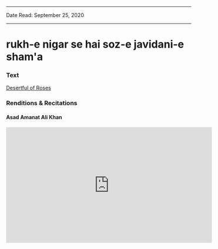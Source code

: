 ***
Date Read: September 25, 2020
***

# rukh-e nigar se hai soz-e javidani-e sham'a

### Text
[Desertful of Roses](http://www.columbia.edu/itc/mealac/pritchett/00ghalib/075/index_075.html)

### Renditions & Recitations

#### Asad Amanat Ali Khan

<iframe width="560" height="315" src="https://www.youtube.com/embed/qERdRrQ5xw4" title="YouTube video player" frameborder="0" allow="accelerometer; autoplay; clipboard-write; encrypted-media; gyroscope; picture-in-picture" allowfullscreen></iframe>

